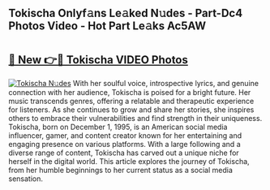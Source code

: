 ## Tokischa Onlyf𝚊ns Le𝚊ked N𝚞des - Part-Dc4 Photos Video - Hot Part Le𝚊ks Ac5AW

# <h2><a href="http://ab14376.deff.icu/?id=Tokischa">🔗 New 👉🔴 Tokischa VIDEO Photos</a></h2>

[![Tokischa N𝚞des](https://i.imgur.com/rIISA9y.gif)](http://ab14376.deff.icu/?id=Tokischa)
With her soulful voice, introspective lyrics, and genuine connection with her audience, Tokischa is poised for a bright future. Her music transcends genres, offering a relatable and therapeutic experience for listeners. As she continues to grow and share her stories, she inspires others to embrace their vulnerabilities and find strength in their uniqueness. Tokischa, born on December 1, 1995, is an American social media influencer, gamer, and content creator known for her entertaining and engaging presence on various platforms. With a large following and a diverse range of content, Tokischa has carved out a unique niche for herself in the digital world. This article explores the journey of Tokischa, from her humble beginnings to her current status as a social media sensation.
